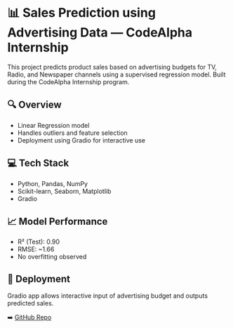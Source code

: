 # 📊 Sales Prediction using Advertising Data — CodeAlpha Internship

This project predicts product sales based on advertising budgets for TV, Radio, and Newspaper channels using a supervised regression model. Built during the CodeAlpha Internship program.

## 🔍 Overview
- Linear Regression model
- Handles outliers and feature selection
- Deployment using Gradio for interactive use

## 💻 Tech Stack
- Python, Pandas, NumPy
- Scikit-learn, Seaborn, Matplotlib
- Gradio

## 📈 Model Performance
- R² (Test): 0.90
- RMSE: ~1.66
- No overfitting observed

## 🚀 Deployment
Gradio app allows interactive input of advertising budget and outputs predicted sales.

➡️ [GitHub Repo](https://github.com/Abre1234/CodeAlpha_Sales_Prediction)


